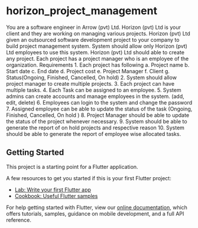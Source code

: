 # horizon_project_management

You are a software engineer in Arrow (pvt) Ltd. Horizon (pvt) Ltd is your client and they are working on managing various projects. Horizon (pvt) Ltd given an outsourced software development project to your company to build project management system. System should allow only Horizon (pvt) Ltd employees to use this system. Horizon (pvt) Ltd should able to create any project. Each project has a project manager who is an employee of the organization.   Requirements  1.	Each project has following a.	Project name b.	Start date c.	End date d.	Project cost e.	Project Manager f.	Client g.	Status(Ongoing, Finished, Cancelled, On hold)  2.	System should allow project manager to create multiple projects. 3.	Each project can have multiple tasks. 4.	Each Task can be assigned to an employee. 5.	System admins can create accounts and manage employees in the system. (add, edit, delete) 6.	Employees can login to the system and change the password 7.	Assigned employee can be able to update the status of the task (Ongoing, Finished, Cancelled, On hold ) 8.	Project Manager should be able to update the status of the project whenever necessary. 9.	System should be able to generate the report of on hold projects and respective reason  10.	System should be able to generate the report of employee wise allocated tasks. 

## Getting Started

This project is a starting point for a Flutter application.

A few resources to get you started if this is your first Flutter project:

- [Lab: Write your first Flutter app](https://flutter.dev/docs/get-started/codelab)
- [Cookbook: Useful Flutter samples](https://flutter.dev/docs/cookbook)

For help getting started with Flutter, view our
[online documentation](https://flutter.dev/docs), which offers tutorials,
samples, guidance on mobile development, and a full API reference.
